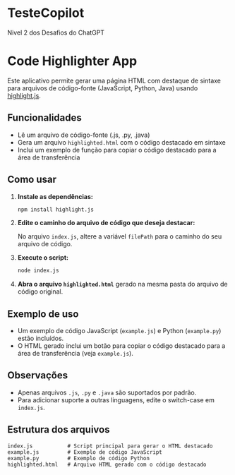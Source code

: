 # TesteCopilot
Nivel 2 dos Desafios do ChatGPT




# Code Highlighter App

Este aplicativo permite gerar uma página HTML com destaque de sintaxe para arquivos de código-fonte (JavaScript, Python, Java) usando [highlight.js](https://highlightjs.org/).

## Funcionalidades

- Lê um arquivo de código-fonte (.js, .py, .java)
- Gera um arquivo `highlighted.html` com o código destacado em sintaxe
- Inclui um exemplo de função para copiar o código destacado para a área de transferência

## Como usar

1. **Instale as dependências:**

   ```bash
   npm install highlight.js
   ```

2. **Edite o caminho do arquivo de código que deseja destacar:**

   No arquivo `index.js`, altere a variável `filePath` para o caminho do seu arquivo de código.

3. **Execute o script:**

   ```bash
   node index.js
   ```

4. **Abra o arquivo `highlighted.html`** gerado na mesma pasta do arquivo de código original.

## Exemplo de uso

- Um exemplo de código JavaScript (`example.js`) e Python (`example.py`) estão incluídos.
- O HTML gerado inclui um botão para copiar o código destacado para a área de transferência (veja `example.js`).

## Observações

- Apenas arquivos `.js`, `.py` e `.java` são suportados por padrão.
- Para adicionar suporte a outras linguagens, edite o switch-case em `index.js`.

## Estrutura dos arquivos

```
index.js           # Script principal para gerar o HTML destacado
example.js         # Exemplo de código JavaScript
example.py         # Exemplo de código Python
highlighted.html   # Arquivo HTML gerado com o código destacado
```

